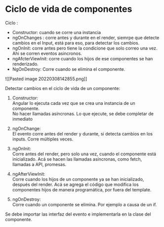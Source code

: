 # Ciclo de vida de componentes

Ciclo :

-   Constructor: cuando se corre una instancia
-   ngOnChanges : corre antes y durante en el render, siemrpe que detecte cambios en el Input, está para eso, para detectar los cambios.
-   ngOnInit: corre antes pero tiene la condicione que solo correo una vez. Ahi se corren eventos asincronos.
-   ngAfcterViewInit: corre cuando los hijos de ese componentes se han renderizado.
-   NgOnDestroy: Corre cuando se elimina el componente.


![[Pasted image 20220308142855.png]]

Detectar cambios en el ciclo de vida de un componente:

1.  Constructor:  
    Angular lo ejecuta cada vez que se crea una instancia de un componente.  
    No hacer llamadas asíncronas. Lo que ejecute, se debe completar de inmediato
    
2.  ngOnChange:  
    El evento corre antes del render y durante, si detecta cambios en los inputs. Corre múltiples veces.
    
3.  ngOnInit:  
    Corre antes del render, pero solo una vez, cuando el componente está inicializado. Acá se hacen las llamadas asíncronas, como fetch, llamadas a API, promesas.
    
4.  ngAfterViewInit:  
    Corre cuando los hijos de un componente ya se han inicializado, después del render. Acá se agrega el código que modifica los componentes hijos de manera programática, por fuera del template.
    
5.  ngOnDestroy:  
    Corre cuando un componente se elimina. Por ejemplo a causa de un if.
    

Se debe importar las interfaz del evento e implementarla en la clase del componente.